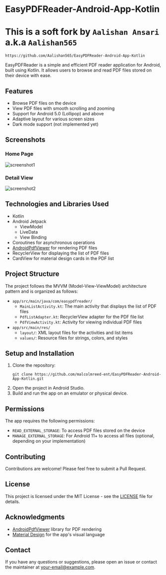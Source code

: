 # EasyPDFReader-Android-App-Kotlin
# This is a soft fork by `Aalishan Ansari` a.k.a `Aalishan565`
	https://github.com/Aalishan565/EasyPDFReader-Android-App-Kotlin

EasyPDFReader is a simple and efficient PDF reader application for Android, built using Kotlin. It allows users to browse and read PDF files stored on their device with ease.

## Features

- Browse PDF files on the device
- View PDF files with smooth scrolling and zooming
- Support for Android 5.0 (Lollipop) and above
- Adaptive layout for various screen sizes
- Dark mode support (not implemented yet)

## Screenshots

### Home Page
![screenshot1](screenshot1.png)

### Detail View
![screenshot2](screenshot2.png)

## Technologies and Libraries Used

- Kotlin
- Android Jetpack
  - ViewModel
  - LiveData
  - View Binding
- Coroutines for asynchronous operations
- [AndroidPdfViewer](https://github.com/barteksc/AndroidPdfViewer) for rendering PDF files
- RecyclerView for displaying the list of PDF files
- CardView for material design cards in the PDF list

## Project Structure

The project follows the MVVM (Model-View-ViewModel) architecture pattern and is organized as follows:

- `app/src/main/java/com/easypdfreader/`
  - `MainListActivity.kt`: The main activity that displays the list of PDF files
  - `PdfListAdapter.kt`: RecyclerView adapter for the PDF file list
  - `PdfViewActivity.kt`: Activity for viewing individual PDF files
- `app/src/main/res/`
  - `layout/`: XML layout files for the activities and list items
  - `values/`: Resource files for strings, colors, and styles

## Setup and Installation

1. Clone the repository:
   ```
   git clone https://github.com/malcolmreed-ent/EasyPDFReader-Android-App-Kotlin.git
   ```
2. Open the project in Android Studio.
3. Build and run the app on an emulator or physical device.

## Permissions

The app requires the following permissions:

- `READ_EXTERNAL_STORAGE`: To access PDF files stored on the device
- `MANAGE_EXTERNAL_STORAGE`: For Android 11+ to access all files (optional, depending on your implementation)

## Contributing

Contributions are welcome! Please feel free to submit a Pull Request.

## License

This project is licensed under the MIT License - see the [LICENSE](LICENSE) file for details.

## Acknowledgments

- [AndroidPdfViewer](https://github.com/barteksc/AndroidPdfViewer) library for PDF rendering
- [Material Design](https://material.io/design) for the app's visual language

## Contact

If you have any questions or suggestions, please open an issue or contact the maintainer at [your-email@example.com](mailto:your-email@example.com).
